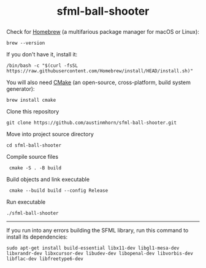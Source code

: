 <h1>
    <p align="center">sfml-ball-shooter</p>
</h1>

Check for <a href="https://brew.sh">Homebrew</a> (a multifarious package manager for macOS or Linux):

    brew --version

If you don't have it, install it:

    /bin/bash -c "$(curl -fsSL https://raw.githubusercontent.com/Homebrew/install/HEAD/install.sh)"

You will also need <a href="https://cmake.org">CMake</a> (an open-source, cross-platform, build system generator):

    brew install cmake

Clone this repository

    git clone https://github.com/austinmhorn/sfml-ball-shooter.git

Move into project source directory

    cd sfml-ball-shooter

Compile source files

     cmake -S . -B build

Build objects and link executable
    
     cmake --build build --config Release

Run executable

    ./sfml-ball-shooter

---

If you run into any errors building the SFML library, run this command to install its dependencies:

    sudo apt-get install build-essential libx11-dev libgl1-mesa-dev libxrandr-dev libxcursor-dev libudev-dev libopenal-dev libvorbis-dev libflac-dev libfreetype6-dev
